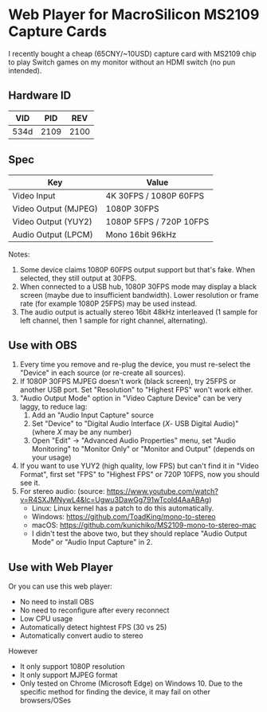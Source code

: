 # Web Player for MacroSilicon MS2109 Capture Cards

I recently bought a cheap (65CNY/~10USD) capture card with MS2109 chip to play Switch games on my monitor without an HDMI switch (no pun intended).

## Hardware ID

|  VID  |  PID  |  REV  |
| :---: | :---: | :---: |
| 534d  | 2109  | 2100  |

## Spec

| Key                  | Value                   |
| -------------------- | ----------------------- |
| Video Input          | 4K 30FPS / 1080P 60FPS  |
| Video Output (MJPEG) | 1080P 30FPS             |
| Video Output (YUY2)  | 1080P 5FPS / 720P 10FPS |
| Audio Output (LPCM)  | Mono 16bit 96kHz        |

Notes:

1. Some device claims 1080P 60FPS output support but that's fake. When selected, they still output at 30FPS.
2. When connected to a USB hub, 1080P 30FPS mode may display a black screen (maybe due to insufficient bandwidth). Lower resolution or frame rate (for example 1080P 25FPS) may be used instead.
3. The audio output is actually stereo 16bit 48kHz interleaved (1 sample for left channel, then 1 sample for right channel, alternating).

## Use with OBS

1. Every time you remove and re-plug the device, you must re-select the "Device" in each source (or re-create all sources).
2. If 1080P 30FPS MJPEG doesn't work (black screen), try 25FPS or another USB port. Set "Resolution" to "Highest FPS" won't work either.
3. "Audio Output Mode" option in "Video Capture Device" can be very laggy, to reduce lag:
   1. Add an "Audio Input Capture" source
   2. Set "Device" to "Digital Audio Interface (*X*- USB Digital Audio)" (where *X* may be any number)
   3. Open "Edit" -> "Advanced Audio Properties" menu, set "Audio Monitoring" to "Monitor Only" or "Monitor and Output" (depends on your usage)
4. If you want to use YUY2 (high quality, low FPS) but can't find it in "Video Format", first set "FPS" to "Highest FPS" or 720P 10FPS, now you should see it.
5. For stereo audio: (source: https://www.youtube.com/watch?v=R4SXJMNywL4&lc=Ugwu3DawGg791wTcold4AaABAg)
    * Linux: Linux kernel has a patch to do this automatically.
    * Windows: https://github.com/ToadKing/mono-to-stereo
    * macOS: https://github.com/kunichiko/MS2109-mono-to-stereo-mac
    * I didn't test the above two, but they should replace "Audio Output Mode" or "Audio Input Capture" in 2.

## Use with Web Player

Or you can use this web player:

* No need to install OBS
* No need to reconfigure after every reconnect
* Low CPU usage
* Automatically detect hightest FPS (30 vs 25)
* Automatically convert audio to stereo

However

* It only support 1080P resolution
* It only support MJPEG format
* Only tested on Chrome (Microsoft Edge) on Windows 10. Due to the specific method for finding the device, it may fail on other browsers/OSes

